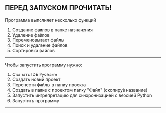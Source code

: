 ПЕРЕД ЗАПУСКОМ ПРОЧИТАТЬ!
----------------------------------------
Программа выполняет несколько функций
1) Создание файлов в папке назначения
2) Удаление файлов
3) Переменовывает файлы
4) Поиск и удаление файлов
5) Сортировка файлов
----------------------------------------
Чтобы запустить программу нужно:
1) Скачать IDE Pycharm
2) Создать новый проект
3) Перенести файлы в папку проекта
4) Создать в папке с проектом папку "Файл" (скопируй название)
5) Запустить интрепретацию для синхронизацией с версией Python
6) Запустить программу
----------------------------------------
